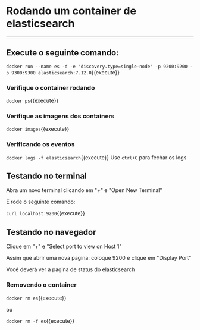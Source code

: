 # Rodando um container de elasticsearch
---

## Execute o seguinte comando: 

`docker run --name es -d -e "discovery.type=single-node" -p 9200:9200 -p 9300:9300 elasticsearch:7.12.0`{{execute}}

### Verifique o container rodando 

`docker ps`{{execute}}

### Verifique as imagens dos containers

`docker images`{{execute}}

### Verificando os eventos
`docker logs -f elasticsearch`{{execute}}
Use `ctrl+C` para fechar os logs


## Testando no terminal

Abra um novo terminal clicando em "+" e "Open New Terminal"

E rode o seguinte comando:

`curl localhost:9200`{{execute}}


## Testando no navegador

Clique em "+" e "Select port to view on Host 1"

Assim que abrir uma nova pagina: coloque 9200 e clique em "Display Port"

Você deverá ver a pagina de status do elasticsearch

### Removendo o container

`docker rm es`{{execute}}

ou

`docker rm -f es`{{execute}}
